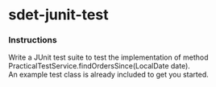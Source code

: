 # sdet-junit-test

### Instructions

Write a JUnit test suite to test the implementation of method PracticalTestService.findOrdersSince(LocalDate date).  
An example test class is already included to get you started.


